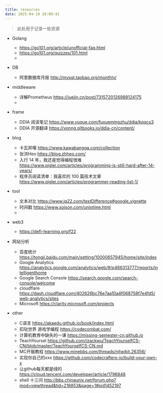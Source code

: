 ```yaml
---
title: resources
date: 2025-04-10 10:09:41
---
```


> 此处用于记录一些资源

- Golang
    - https://go101.org/article/unofficial-faq.html
    - https://go101.org/quizzes/101.html
    - 

- DB
    - 阿里数据库月报 http://mysql.taobao.org/monthly/

- middleware
    - 详解Prometheus https://juejin.cn/post/7315720126988124175
    - 

- frame
    - DDIA 阅读笔记 https://www.yuque.com/fuxuemingzhu/ddia/kpqcs3
    - DDIA 开源翻译 https://vonng.gitbooks.io/ddia-cn/content/

- blog
    - 卡瓦邦噶 https://www.kawabangga.com/collection
    - 张洪Heo https://blog.zhheo.com/
    - 入行 14 年，我还是觉得编程很难 https://www.piglei.com/articles/programming-is-still-hard-after-14-years/
    - 程序员阅读清单：我喜欢的 100 篇技术文章 https://www.piglei.com/articles/programmer-reading-list-1/


- tool
    - 文本对比 https://www.jq22.com/textDifference#google_vignette
    - 时间戳 https://www.sojson.com/unixtime.html
    - 

- web3
    - https://defi-learning.org/f22

- 网站分析
    - 百度统计 https://tongji.baidu.com/main/setting/10000657945/home/site/index
    - Google Analytics https://analytics.google.com/analytics/web/#/p466313777/reports/intelligenthome
    - Google Search Console https://search.google.com/search-console/welcome
    - cloudflare https://dash.cloudflare.com/402626bc76e7aa10a4f068758f7e4fd5/web-analytics/sites
    - Microsoft https://clarity.microsoft.com/projects

- other
    - C语言 https://akaedu.github.io/book/index.html
    - 扣哒世界 游戏学编程 https://codecombat.com/
    - 计算机教育中缺失的一课 https://missing-semester-cn.github.io
    - TeachYoursel https://github.com/izackwu/TeachYourselfCS-CN/blob/master/TeachYourselfCS-CN.md
    - MC开服教程 https://www.minebbs.com/threads/nitwikit.26356/
    - 实现你自己的xxx https://github.com/codecrafters-io/build-your-own-x
    - 让github每天都是绿的 https://cloud.tencent.com/developer/article/1796848
    - shell 十三问 http://bbs.chinaunix.net/forum.php?mod=viewthread&tid=218853&page=1#pid1452197